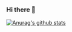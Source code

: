 ### Hi there 👋

[![Anurag's github stats](https://github-readme-stats.vercel.app/api?username=LZHD&show_icons=true)](https://github.com/anuraghazra/github-readme-stats)
